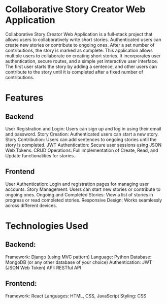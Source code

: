 # Collaborative Story Creator Web Application

Collaborative Story Creator Web Application is a full-stack project that allows users to collaboratively write short stories. Authenticated users can create new stories or contribute to ongoing ones. After a set number of contributions, the story is marked as complete.
This application allows multiple users to collaborate on creating short stories. It incorporates user authentication, secure routes, and a simple yet interactive user interface. The first user starts the story by adding a sentence, and other users can contribute to the story until it is completed after a fixed number of contributions.

# Features
## Backend
User Registration and Login: Users can sign up and log in using their email and password.
Story Creation: Authenticated users can start a new story.
Story Contribution: Users can add sentences to ongoing stories until the story is completed.
JWT Authentication: Secure user sessions using JSON Web Tokens.
CRUD Operations: Full implementation of Create, Read, and Update functionalities for stories.
## Frontend
User Authentication: Login and registration pages for managing user accounts.
Story Management: Users can start new stories or contribute to ongoing ones.
Ongoing and Completed Stories: View a list of stories in progress or read completed stories.
Responsive Design: Works seamlessly across different devices.
# Technologies Used
## Backend:
Framework: Django (using MVC pattern)
Language: Python
Database: MongoDB (or any other database of your choice)
Authentication: JWT (JSON Web Token)
API: RESTful API
## Frontend:
Framework: React
Languages: HTML, CSS, JavaScript
Styling: CSS
